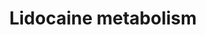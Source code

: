 ---
annotations:
- id: PW:0000375
  parent: regulatory pathway
  type: Pathway Ontology
  value: phase I biotransformation pathway via cytochrome P450
- id: PW:0001229
  parent: classic metabolic pathway
  type: Pathway Ontology
  value: xenobiotic metabolic pathway
authors:
- Egonw
- Khanspers
- MaintBot
description: Lidocaine is primarily metabolized by CYP1A2 but minor involvement of
  CYP3A4 is observed too. Based on [http://www.genome.jp/kegg-bin/show_pathway?hsa00982
  KEGG]
last-edited: 2019-09-17
ndex: 7788e4c4-8b65-11eb-9e72-0ac135e8bacf
organisms:
- Homo sapiens
redirect_from:
- /index.php/Pathway:WP2646
- /instance/WP2646
- /instance/WP2646_r106722
revision: r106722
schema-jsonld:
- '@context': https://schema.org/
  '@id': https://wikipathways.github.io/pathways/WP2646.html
  '@type': Dataset
  creator:
    '@type': Organization
    name: WikiPathways
  description: Lidocaine is primarily metabolized by CYP1A2 but minor involvement
    of CYP3A4 is observed too. Based on [http://www.genome.jp/kegg-bin/show_pathway?hsa00982
    KEGG]
  keywords:
  - 2,6-xylidine
  - 2-amino-3-methylbenzoate
  - 3-hydroxylidocaine
  - 3-hydroxymonoethylglycinexylidide
  - 4-hydroxy-2,6-dimethylaniline
  - CYP1A2
  - CYP3A4
  - Lidocaine
  - glycinexylidide
  - monoethylglycinexylidide
  license: CC0
  name: Lidocaine metabolism
seo: CreativeWork
title: Lidocaine metabolism
wpid: WP2646
---